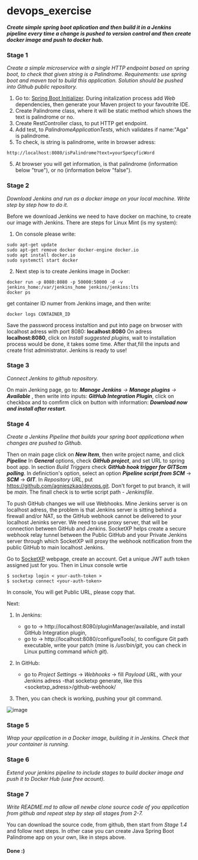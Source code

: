 # devops_exercise


***Create simple spring boot aplication and then build it in a Jenkins
pipeline every time a change is pushed to version control and then create
docker image and push to docker hub.***



### Stage 1
*Create a simple microservice with a single HTTP endpoint based on spring
boot, to check that given string is a Palindrome.
Requirements: use spring boot and maven tool to build this application.
Solution should be pushed into Github public repository.*

1. Go to: [Spring Boot Initializer](https://start.spring.io/). During initalization process add *Web* dependencies, then generate your Maven project to your favoutrite IDE.
2. Create Palindrome class, where it will be static method which shows the text is palindrome or no.
3. Create RestController class, to put HTTP get endpoint.
4. Add test, to *PalindromeApplicationTests*, which validates if name:"Aga" is palindrome.
5. To check, is string is palindrome, write in browser adress: 
  ```
  http://localhost:8080/isPalindrome?text=yourSpecyficWord
  
  ```
5. At browser you will get information, is that palindrome (information below "true"), or no (information below "false").

### Stage 2
*Download Jenkins and run as a docker image on your local machine. Write
step by step how to do it.*

Before we download Jenkins we need to have docker on machine, to create our image with Jenkins. 
There are steps for Linux Mint (is my system):
1. On console please write:
  ```
  sudo apt-get update
  sudo apt-get remove docker docker-engine docker.io
  sudo apt install docker.io
  sudo systemctl start docker
  ```
2. Next step is to create Jenkins image in Docker:
  ```
  docker run -p 8080:8080 -p 50000:50000 -d -v jenkins_home:/var/jenkins_home jenkins/jenkins:lts
  docker ps
  ```
  get container ID numer from Jenkins image, and then write:
  ```
  docker logs CONTAINER_ID
  ```
  Save the password process instaltion and put into page on brwoser with localhost adress with port 8080: **localhost:8080**
  On adress **localhost:8080**, click on *Install suggested plugins*, wait to installation process would be done, it takes some time.
  After that,fill the inputs and create frist administrator. 
  Jenkins is ready to use!

### Stage 3
*Connect Jenkins to github repository.*

On main Jenking page, go to: ***Manage Jenkins** -> **Manage plugins** -> **Available*** , then write into inputs: ***GitHub Integration Plugin***, click on checkbox and to comfirm click on button with information: ***Download now and install after restart***.

### Stage 4
*Create a Jenkins Pipeline that builds your spring boot applicationa when
changes are pushed to Github.*

Then on main page click on ***New Item***, then write project name, and click ***Pipeline***
In ***General*** options, check ***GitHub project***, and set URL to spring boot app.
In section *Build Triggers* check ***GitHub hook trigger for GITScm polling***.
In definiction's option, select an option ***Pipeline script from SCM*** -> ***SCM*** -> ***GIT***.
In *Repository URL*, put https://github.com/agnieszkaq/devops.git. Don't forget to put branch, it will be *main*.
The finall check is to wrtie script path - *Jenkinsfile*.

To push GitHub changes we will use Webhooks. Mine Jenkins server is on localhost adress, the problem is that Jenkins server is sitting behind a firewall and/or NAT, so the GitHub webhook cannot be delivered to your localhost Jeninks server. 
We need to use proxy server, that will be connection between GitHub and Jenkins. SocketXP helps create a secure webhook relay tunnel between the Public GitHub and your Private Jenkins server through which SocketXP will proxy the webhook notification from the public GitHub to main localhost Jenkins.

Go to [SocketXP](https://www.socketxp.com/) webpage, create an account. Get a unique JWT auth token assigned just for you.
Then in Linux console wrtie 
``` 
$ socketxp login < your-auth-token >
$ socketxp connect <your-auth-token>
```
In console, You will get Public URL, please copy that. 

Next:
1. In Jenkins:
    - go to -> http://localhost:8080/pluginManager/available, and install GitHub Integration plugin,
    - go to -> http://localhost:8080/configureTools/, to configure Git path executable, write your patch (mine is */usr/bin/git*, you can check in Linux putting command *which git*).
     
2. In GitHub:
    - go to *Project Settings* -> *Webhooks* -> fill *Payload URL*, with your Jenkins adress -that socketxp generate, like this <socketxp_adress>/github-webhook/

3. Then, you can check is working, pushing your git command.

![image](https://user-images.githubusercontent.com/59511312/118279307-47268680-b4cb-11eb-8658-40a025326ac9.png)


### Stage 5
*Wrap your application in a Docker image, building it in Jenkins. Check
that your container is running.*

### Stage 6
*Extend your jenkins pipeline to include stages to build docker image and
push it to Docker Hub (use free acount).*

### Stage 7
*Write README.md to allow all newbe clone source code of you application
from github and repeat step by step all stages from 2-7.*

You can download the source code, from github, then start from *Stage 1.4* and follow next steps.
In other case you can create Java Spring Boot Palindrome app on your own, like in steps above.

#### Done :) 
